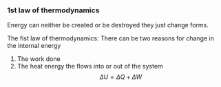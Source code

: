 ### 1st law of thermodynamics
Energy can neither be created or be destroyed they just change forms.

The fist law of thermodynamics:
There can be two reasons for change in the internal energy 
1. The work done
2. The heat energy the flows into or out of the system 
$$\Delta U = \Delta Q + \Delta W$$
